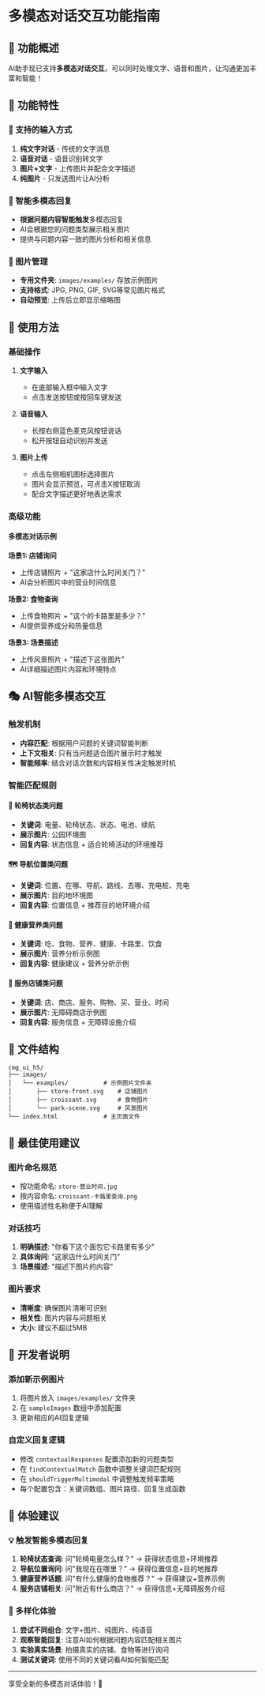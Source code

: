 # 多模态对话交互功能指南

## 🎯 功能概述

AI助手现已支持**多模态对话交互**，可以同时处理文字、语音和图片，让沟通更加丰富和智能！

## 🚀 功能特性

### 📝 支持的输入方式
1. **纯文字对话** - 传统的文字消息
2. **语音对话** - 语音识别转文字 
3. **图片+文字** - 上传图片并配合文字描述
4. **纯图片** - 只发送图片让AI分析

### 🎨 智能多模态回复
- **根据问题内容智能触发**多模态回复
- AI会根据您的问题类型展示相关图片
- 提供与问题内容一致的图片分析和相关信息

### 📁 图片管理
- **专用文件夹**: `images/examples/` 存放示例图片
- **支持格式**: JPG, PNG, GIF, SVG等常见图片格式
- **自动预览**: 上传后立即显示缩略图

## 📱 使用方法

### 基础操作

1. **文字输入**
   - 在底部输入框中输入文字
   - 点击发送按钮或按回车键发送

2. **语音输入**
   - 长按右侧蓝色麦克风按钮说话
   - 松开按钮自动识别并发送

3. **图片上传**
   - 点击左侧相机图标选择图片
   - 图片会显示预览，可点击X按钮取消
   - 配合文字描述更好地表达需求

### 高级功能

#### 多模态对话示例

**场景1: 店铺询问**
- 上传店铺照片 + "这家店什么时间关门？"
- AI会分析图片中的营业时间信息

**场景2: 食物查询**  
- 上传食物照片 + "这个的卡路里是多少？"
- AI提供营养成分和热量信息

**场景3: 场景描述**
- 上传风景照片 + "描述下这张图片"
- AI详细描述图片内容和环境特点

## 🎭 AI智能多模态交互

### 触发机制
- **内容匹配**: 根据用户问题的关键词智能判断
- **上下文相关**: 只有当问题适合图片展示时才触发
- **智能频率**: 结合对话次数和内容相关性决定触发时机

### 智能匹配规则

#### 🔋 轮椅状态类问题
- **关键词**: 电量、轮椅状态、状态、电池、续航
- **展示图片**: 公园环境图
- **回复内容**: 状态信息 + 适合轮椅活动的环境推荐

#### 🗺️ 导航位置类问题  
- **关键词**: 位置、在哪、导航、路线、去哪、充电桩、充电
- **展示图片**: 目的地环境图
- **回复内容**: 位置信息 + 推荐目的地环境介绍

#### 🍞 健康营养类问题
- **关键词**: 吃、食物、营养、健康、卡路里、饮食
- **展示图片**: 营养分析示例图
- **回复内容**: 健康建议 + 营养分析示例

#### 🏪 服务店铺类问题
- **关键词**: 店、商店、服务、购物、买、营业、时间
- **展示图片**: 无障碍商店示例图
- **回复内容**: 服务信息 + 无障碍设施介绍

## 📂 文件结构

```
cmg_ui_h5/
├── images/
│   └── examples/          # 示例图片文件夹
│       ├── store-front.svg    # 店铺图片
│       ├── croissant.svg      # 食物图片
│       └── park-scene.svg     # 风景图片
└── index.html             # 主页面文件
```

## 🎯 最佳使用建议

### 图片命名规范
- 按功能命名: `store-营业时间.jpg`
- 按内容命名: `croissant-卡路里查询.png`
- 使用描述性名称便于AI理解

### 对话技巧
1. **明确描述**: "你看下这个面包它卡路里有多少"
2. **具体询问**: "这家店什么时间关门"
3. **场景描述**: "描述下图片的内容"

### 图片要求
- **清晰度**: 确保图片清晰可识别
- **相关性**: 图片内容与问题相关
- **大小**: 建议不超过5MB

## 🔧 开发者说明

### 添加新示例图片
1. 将图片放入 `images/examples/` 文件夹
2. 在 `sampleImages` 数组中添加配置
3. 更新相应的AI回复逻辑

### 自定义回复逻辑
- 修改 `contextualResponses` 配置添加新的问题类型
- 在 `findContextualMatch` 函数中调整关键词匹配规则
- 在 `shouldTriggerMultimodal` 中调整触发频率策略
- 每个配置包含：关键词数组、图片路径、回复生成函数

## 🎉 体验建议

### 💡 触发智能多模态回复
1. **轮椅状态查询**: 问"轮椅电量怎么样？" → 获得状态信息+环境推荐
2. **导航位置询问**: 问"我现在在哪里？" → 获得位置信息+目的地推荐  
3. **健康营养话题**: 问"有什么健康的食物推荐？" → 获得建议+营养示例
4. **服务店铺相关**: 问"附近有什么商店？" → 获得信息+无障碍服务介绍

### 🔄 多样化体验
1. **尝试不同组合**: 文字+图片、纯图片、纯语音
2. **观察智能回复**: 注意AI如何根据问题内容匹配相关图片
3. **实验真实场景**: 拍摄真实的店铺、食物等进行询问
4. **测试关键词**: 使用不同的关键词看AI如何智能匹配

---

享受全新的多模态对话体验！🎊 